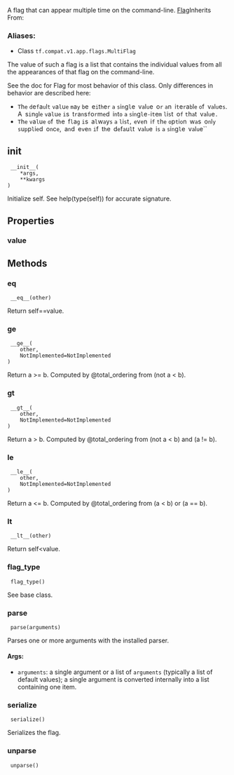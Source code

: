 
A flag that can appear multiple time on the command-line.
[Flag](https://www.tensorflow.org/api_docs/python/tf/compat/v1/flags/Flag)Inherits From: 

### Aliases:
- Class `tf.compat.v1.app.flags.MultiFlag`

The value of such a flag is a list that contains the individual values from all the appearances of that flag on the command-line.

See the doc for Flag for most behavior of this class. Only differences in behavior are described here:
- ``T``h``e`` ``d``e``f``a``u``l``t`` ``v``a``l``u``e`` ``m``a``y`` ``b``e`` ``e``i``t``h``e``r`` ``a`` ``s``i``n``g``l``e`` ``v``a``l``u``e`` ``o``r`` ``a``n`` ``i``t``e``r``a``b``l``e`` ``o``f`` ``v``a``l``u``e``s``.`` ``A`` ``s``i``n``g``l``e`` ``v``a``l``u``e`` ``i``s`` ``t``r``a``n``s``f``o``r``m``e``d`` ``i``n``t``o`` ``a`` ``s``i``n``g``l``e``-``i``t``e``m`` ``l``i``s``t`` ``o``f`` ``t``h``a``t`` ``v``a``l``u``e``.``
- ``T``h``e`` ``v``a``l``u``e`` ``o``f`` ``t``h``e`` ``f``l``a``g`` ``i``s`` ``a``l``w``a``y``s`` ``a`` ``l``i``s``t``,`` ``e``v``e``n`` ``i``f`` ``t``h``e`` ``o``p``t``i``o``n`` ``w``a``s`` ``o``n``l``y`` ``s``u``p``p``l``i``e``d`` ``o``n``c``e``,`` ``a``n``d`` ``e``v``e``n`` ``i``f`` ``t``h``e`` ``d``e``f``a``u``l``t`` ``v``a``l``u``e`` ``i``s`` ``a`` ``s``i``n``g``l``e`` ``v``a``l``u``e``
## __init__

```
 __init__(
    *args,
    **kwargs
)
```

Initialize self. See help(type(self)) for accurate signature.
## Properties
### value
## Methods
### __eq__

```
 __eq__(other)
```

Return self==value.
### __ge__

```
 __ge__(
    other,
    NotImplemented=NotImplemented
)
```

Return a >= b. Computed by @total_ordering from (not a < b).
### __gt__

```
 __gt__(
    other,
    NotImplemented=NotImplemented
)
```

Return a > b. Computed by @total_ordering from (not a < b) and (a != b).
### __le__

```
 __le__(
    other,
    NotImplemented=NotImplemented
)
```

Return a <= b. Computed by @total_ordering from (a < b) or (a == b).
### __lt__

```
 __lt__(other)
```

Return self<value.
### flag_type

```
 flag_type()
```

See base class.
### parse

```
 parse(arguments)
```

Parses one or more arguments with the installed parser.
#### Args:
- `arguments`: a single argument or a list of `arguments` (typically a list of default values); a single argument is converted internally into a list containing one item.
### serialize

```
 serialize()
```

Serializes the flag.
### unparse

```
 unparse()
```
